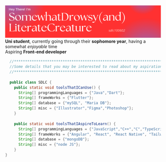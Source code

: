 ![alt text](https://github.com/sdlc100602/sdlc100602/blob/main/sdlc.PNG)
<br>
**Uni student**, currently going through their **sophomore year**, having a somewhat *enjoyable* time <br>
Aspiring **Front-end developer** <br>
```java
  //******************************************************************************************************
  //Some details that you may be interested to read about my aspirations and current items that I can use!
  //******************************************************************************************************
  
  public class SDLC {
    public static void toolsThatICanUse() {
      String[] programmingLanguages = {"Java","Dart"};
      String[] frameWorks = {"Flutter"};
      String[] database = {"mySQL", "Maria DB"};
      String[] misc = {"Illustrator","Figma","Photoshop"};
    }

    public static void toolsThatIAspireToLearn() {
      String[] programmingLanguages = {"JavaScript","C++","C","TypeScript","PHP", "Ruby"};
      String[] frameWorks = {"Angular", "React", "React Native", "Tailwind CSS", "Spring", ".net", "Electron", "Ruby on Rails"};
      String[] database = {"mongoDB"};
      String[] misc = {"node JS"};
    }
}
```
